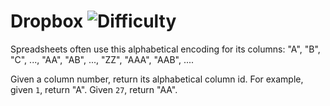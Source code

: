 # Dropbox ![Difficulty](https://img.shields.io/badge/-EASY-green)
	
Spreadsheets often use this alphabetical encoding for its columns: "A", "B", "C", ..., "AA", "AB", ..., "ZZ", "AAA", "AAB", ....
	
Given a column number, return its alphabetical column id. For example, given `1`, return "A". Given `27`, return "AA".
	
